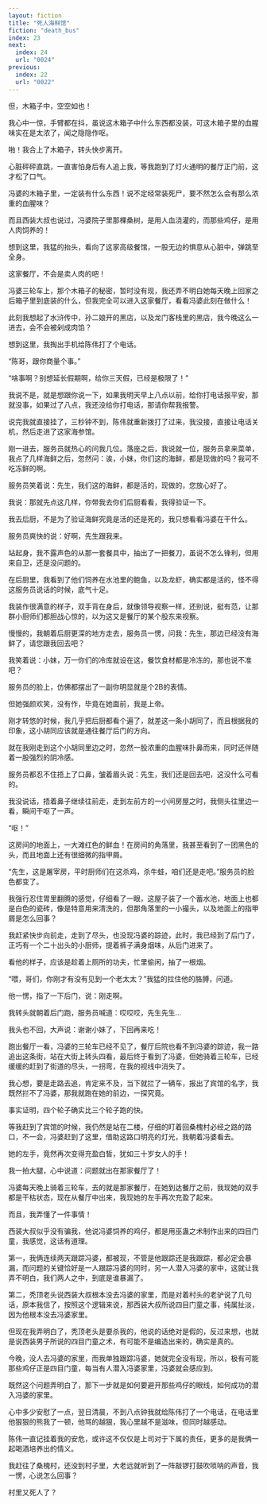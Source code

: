 ```yaml
---
layout: fiction
title: "死人海鲜馆"
fiction: "death_bus"
index: 23
next:
  index: 24
  url: "0024"
previous:
  index: 22
  url: "0022"
---
```

但，木箱子中，空空如也！

我心中一惊，手臂都在抖，虽说这木箱子中什么东西都没装，可这木箱子里的血腥味实在是太浓了，闻之隐隐作呕。

啪！我合上了木箱子，转头快步离开。

心脏砰砰直跳，一直害怕身后有人追上我，等我跑到了灯火通明的餐厅正门前，这才松了口气。

冯婆的木箱子里，一定装有什么东西！说不定经常装死尸，要不然怎么会有那么浓重的血腥味？

而且西装大叔也说过，冯婆院子里那棵桑树，是用人血浇灌的，而那些鸡仔，是用人肉饲养的！

想到这里，我猛的抬头，看向了这家高级餐馆，一股无边的惧意从心脏中，弹跳至全身。

这家餐厅，不会是卖人肉的吧！

冯婆三轮车上，那个木箱子的秘密，暂时没有现，我还弄不明白她每天晚上回家之后箱子里到底装的什么，但我完全可以进入这家餐厅，看看冯婆此刻在做什么！

此刻我想起了水浒传中，孙二娘开的黑店，以及龙门客栈里的黑店，我今晚这么一进去，会不会被剁成肉馅？

想到这里，我掏出手机给陈伟打了个电话。

“陈哥，跟你商量个事。”

“啥事啊？别想延长假期啊，给你三天假，已经是极限了！”

我说不是，就是想跟你说一下，如果我明天早上八点以前，给你打电话报平安，那就没事，如果过了八点，我还没给你打电话，那请你帮我报警。

说完我就直接挂了，三秒钟不到，陈伟就重新拨打了过来，我没接，直接让电话关机，然后走进了这家海参馆。

刚一进去，服务员就热心的问我几位。落座之后，我说就一位，服务员拿来菜单，我点了几样海鲜之后，忽然问：诶，小妹，你们这的海鲜，都是现做的吗？我可不吃冻鲜的啊。

服务员笑着说：先生，我们这的海鲜，都是活的，现做的，您放心好了。

我说：那就先点这几样，你带我去你们后厨看看，我得验证一下。

我去后厨，不是为了验证海鲜究竟是活的还是死的，我只想看看冯婆在干什么。

服务员爽快的说：好啊，先生跟我来。

站起身，我不露声色的从那一套餐具中，抽出了一把餐刀，虽说不怎么锋利，但用来自卫，还是没问题的。

在后厨里，我看到了他们饲养在水池里的鲍鱼，以及龙虾，确实都是活的，怪不得这服务员说话的时候，底气十足。

我装作很满意的样子，双手背在身后，就像领导视察一样，还别说，挺有范，让那群小厨师们都胆战心惊的，以为这又是餐厅的某个股东来视察。

慢慢的，我朝着后厨更深的地方走去，服务员一愣，问我：先生，那边已经没有海鲜了，请您跟我回去吧？

我笑着说：小妹，万一你们的冷库就设在这，餐饮食材都是冷冻的，那也说不准吧？

服务员的脸上，仿佛都摆出了一副你明显就是个2B的表情。

但她强颜欢笑，没有作，毕竟在她面前，我是上帝。

刚才转悠的时候，我几乎把后厨都看个遍了，就差这一条小胡同了，而且根据我的印象，这小胡同应该就是通往餐厅后门的方向。

就在我刚走到这个小胡同里边之时，忽然一股浓重的血腥味扑鼻而来，同时还伴随着一股强烈的阴冷感。

服务员都忍不住捂上了口鼻，皱着眉头说：先生，我们还是回去吧，这没什么可看的。

我没说话，捂着鼻子继续往前走，走到左前方的一小间房屋之时，我侧头往里边一看，瞬间干呕了一声。

“呕！”

这房间的地面上，一大滩红色的鲜血！在房间的角落里，我甚至看到了一团黑色的头，而且地面上还有很细微的指甲屑。

“先生，这是屠宰房，平时厨师们在这杀鸡，杀牛蛙，咱们还是走吧。”服务员的脸色都变了。

我强行忍住胃里翻腾的感觉，仔细看了一眼，这屋子装了一个蓄水池，地面上也都是白色的瓷砖，像是特意用来清洗的，但那角落里的一小撮头，以及地面上的指甲屑是怎么回事？

我赶紧快步向前走，走到了尽头，也没现冯婆的踪迹，此时，我已经到了后门了，正巧有一个二十出头的小厨师，提着裤子满身烟味，从后门进来了。

看他的样子，应该是趁着上厕所的功夫，忙里偷闲，抽了一根烟。

“喂，哥们，你刚才有没有见到一个老太太？”我猛的拉住他的胳膊，问道。

他一愣，指了一下后门，说：刚走啊。

我转头就朝着后门跑，服务员喊道：哎哎哎，先生先生...

我头也不回，大声说：谢谢小妹了，下回再来吃！

跑出餐厅一看，冯婆的三轮车已经不见了，餐厅后院也看不到冯婆的踪迹，我一路追出这条街，站在大街上转头四看，最后终于看到了冯婆，但她骑着三轮车，已经缓缓的赶到了街道的尽头，一拐弯，在我的视线中消失了。

我心想，要是走路去追，肯定来不及，当下就拦了一辆车，报出了宾馆的名字，我既然拦不了冯婆，那我就跑在她的前边，一探究竟。

事实证明，四个轮子确实比三个轮子跑的快。

等我赶到了宾馆的时候，我仍然是站在二楼，仔细的盯着回桑槐村必经之路的路口，不一会，冯婆赶到了这里，借助这路口明亮的灯光，我朝着冯婆看去。

她的左手，竟然再次变得充盈白皙，犹如三十岁女人的手！

我一拍大腿，心中说道：问题就出在那家餐厅了！

冯婆每天晚上骑着三轮车，去的就是那家餐厅，在她到达餐厅之前，我现她的双手都是干枯状态，现在从餐厅中出来，我现她的左手再次充盈了起来。

而且，我弄懂了一件事情！

西装大叔似乎没有骗我，他说冯婆饲养的鸡仔，都是用巫蛊之术制作出来的四目门童，我感觉，这话有道理。

第一，我俩连续两天跟踪冯婆，都被现，不管是他跟踪还是我跟踪，都必定会暴漏，而问题的关键恰好是一人跟踪冯婆的同时，另一人潜入冯婆的家中，这就让我弄不明白，我们两人之中，到底是谁暴漏了。

第二，秃顶老头说西装大叔根本没去冯婆的家里，而是对着村头的老驴说了几句话，原本我信了，按照这个逻辑来说，那西装大叔所说四目门童之事，纯属扯淡，因为他根本没去冯婆家里。

但现在我弄明白了，秃顶老头是要杀我的，他说的话绝对是假的，反过来想，也就是说西装男子所说的四目门童之术，有可能不是编造出来的，确实是真的。

今晚，没人去冯婆的家里，而我单独跟踪冯婆，她就完全没有现，所以，极有可能那些鸡仔正是四目门童，每当有人潜入冯婆家里，冯婆就会感应到。

既然这个问题弄明白了，那下一步就是如何要避开那些鸡仔的眼线，如何成功的潜入冯婆的家里。

心中多少安慰了一点，翌日清晨，不到八点钟我就给陈伟打了一个电话，在电话里他狠狠的熊我了一顿，他骂的越狠，我心里越不是滋味，但同时越感动。

陈伟一直记挂着我的安危，或许这不仅仅是上司对于下属的责任，更多的是我俩一起喝酒培养出的情义。

我赶往了桑槐村，还没到村子里，大老远就听到了一阵敲锣打鼓吹唢呐的声音，我一愣，心说怎么回事？

村里又死人了？